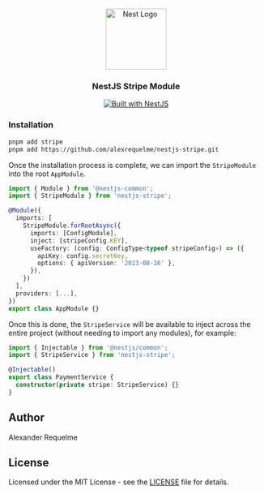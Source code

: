 <h1 align="center"></h1>

<div align="center">
  <a href="http://nestjs.com/" target="_blank">
    <img src="https://camo.githubusercontent.com/5f54c0817521724a2deae8dedf0c280a589fd0aa9bffd7f19fa6254bb52e996a/68747470733a2f2f6e6573746a732e636f6d2f696d672f6c6f676f2d736d616c6c2e737667" width="120" alt="Nest Logo" />
  </a>
</div>

<h3 align="center">NestJS Stripe Module</h3>

<div align="center">
  <a href="https://nestjs.com" target="_blank">
    <img src="https://img.shields.io/badge/built%20with-NestJs-red.svg" alt="Built with NestJS">
  </a>
</div>

### Installation

```bash
pnpm add stripe
pnpm add https://github.com/alexrequelme/nestjs-stripe.git
```

Once the installation process is complete, we can import the `StripeModule` into the root `AppModule`.

```ts
import { Module } from '@nestjs-common';
import { StripeModule } from 'nestjs-stripe';

@Module({
  imports: [
    StripeModule.forRootAsync({
      imports: [ConfigModule],
      inject: [stripeConfig.KEY],
      useFactory: (config: ConfigType<typeof stripeConfig>) => ({
        apiKey: config.secretKey,
        options: { apiVersion: '2023-08-16' },
      }),
    })
  ],
  providers: [...],
})
export class AppModule {}
```

Once this is done, the `StripeService` will be available to inject across the entire project (without needing to import any modules), for example:

```ts
import { Injectable } from '@nestjs/common';
import { StripeService } from 'nestjs-stripe';

@Injectable()
export class PaymentService {
  constructor(private stripe: StripeService) {}
}
```

## Author

Alexander Requelme

## License

Licensed under the MIT License - see the [LICENSE](LICENSE) file for details.
